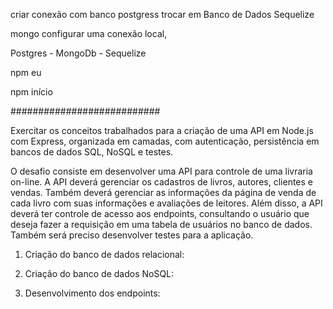criar conexão com banco postgress trocar em Banco de Dados Sequelize

mongo configurar uma conexão local,

Postgres - MongoDb - Sequelize

npm eu

npm início

###########################

Exercitar os conceitos trabalhados para a criação de uma API em Node.js com 
Express, organizada em camadas, com autenticação, persistência em bancos de dados 
SQL, NoSQL e testes. 

O desafio consiste em desenvolver uma API para controle de uma livraria on-line. A API 
deverá gerenciar os cadastros de livros, autores, clientes e vendas. Também deverá 
gerenciar as informações da página de venda de cada livro com suas informações e 
avaliações de leitores. Além disso, a API deverá ter controle de acesso aos endpoints, 
consultando o usuário que deseja fazer a requisição em uma tabela de usuários no banco 
de dados. Também será preciso desenvolver testes para a aplicação. 

1. Criação do banco de dados relacional:

2. Criação do banco de dados NoSQL:

3. Desenvolvimento dos endpoints:
  
